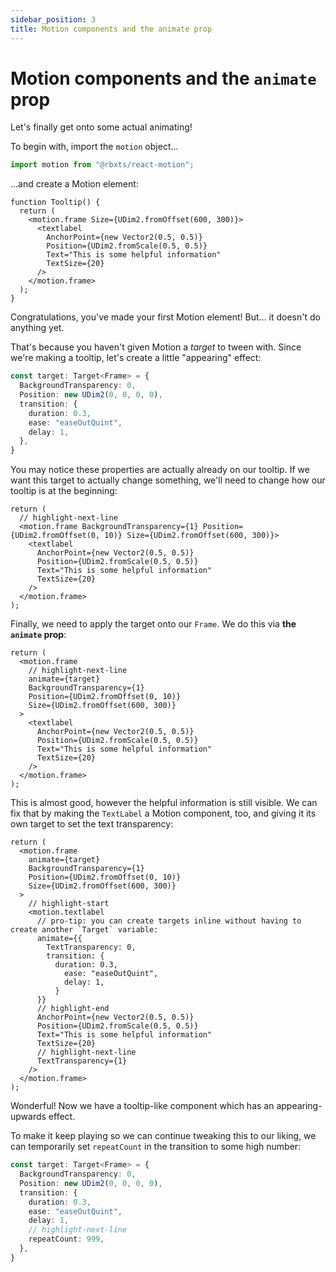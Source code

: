 ```yaml
---
sidebar_position: 3
title: Motion components and the animate prop
---
```


# Motion components and the `animate` prop

Let's finally get onto some actual animating!

To begin with, import the `motion` object...

```ts
import motion from "@rbxts/react-motion";
```

...and create a Motion element:

```tsx
function Tooltip() {
  return (
    <motion.frame Size={UDim2.fromOffset(600, 300)}>
      <textlabel
        AnchorPoint={new Vector2(0.5, 0.5)}
        Position={UDim2.fromScale(0.5, 0.5)}
        Text="This is some helpful information"
        TextSize={20}
      />
    </motion.frame>
  );
}
```

Congratulations, you've made your first Motion element! But... it doesn't do anything yet.

That's because you haven't given Motion a *target* to tween with. Since we're making a tooltip, let's create a little "appearing" effect:

```ts
const target: Target<Frame> = {
  BackgroundTransparency: 0,
  Position: new UDim2(0, 0, 0, 0),
  transition: {
    duration: 0.3,
    ease: "easeOutQuint",
    delay: 1,
  },
}
```

You may notice these properties are actually already on our tooltip. If we want this target to actually change something, we'll need to change how our tooltip is at the beginning:

```tsx
return (
  // highlight-next-line
  <motion.frame BackgroundTransparency={1} Position={UDim2.fromOffset(0, 10)} Size={UDim2.fromOffset(600, 300)}>
    <textlabel
      AnchorPoint={new Vector2(0.5, 0.5)}
      Position={UDim2.fromScale(0.5, 0.5)}
      Text="This is some helpful information"
      TextSize={20}
    />
  </motion.frame>
);
```

Finally, we need to apply the target onto our `Frame`. We do this via **the `animate` prop**:

```tsx
return (
  <motion.frame
    // highlight-next-line
    animate={target}
    BackgroundTransparency={1}
    Position={UDim2.fromOffset(0, 10)}
    Size={UDim2.fromOffset(600, 300)}
  >
    <textlabel
      AnchorPoint={new Vector2(0.5, 0.5)}
      Position={UDim2.fromScale(0.5, 0.5)}
      Text="This is some helpful information"
      TextSize={20}
    />
  </motion.frame>
);
```

This is almost good, however the helpful information is still visible. We can fix that by making the `TextLabel` a Motion component, too, and giving it its own target to set the text transparency:

```tsx
return (
  <motion.frame
    animate={target}
    BackgroundTransparency={1}
    Position={UDim2.fromOffset(0, 10)}
    Size={UDim2.fromOffset(600, 300)}
  >
    // highlight-start
    <motion.textlabel
      // pro-tip: you can create targets inline without having to create another `Target` variable:
      animate={{
        TextTransparency: 0,
        transition: {
          duration: 0.3,
            ease: "easeOutQuint",
            delay: 1,
          }
      }}
      // highlight-end
      AnchorPoint={new Vector2(0.5, 0.5)}
      Position={UDim2.fromScale(0.5, 0.5)}
      Text="This is some helpful information"
      TextSize={20}
      // highlight-next-line
      TextTransparency={1}
    />
  </motion.frame>
);
```

Wonderful! Now we have a tooltip-like component which has an appearing-upwards effect.

To make it keep playing so we can continue tweaking this to our liking, we can temporarily set `repeatCount` in the transition to some high number:

```ts
const target: Target<Frame> = {
  BackgroundTransparency: 0,
  Position: new UDim2(0, 0, 0, 0),
  transition: {
    duration: 0.3,
    ease: "easeOutQuint",
    delay: 1,
    // highlight-next-line
    repeatCount: 999,
  },
}
```
